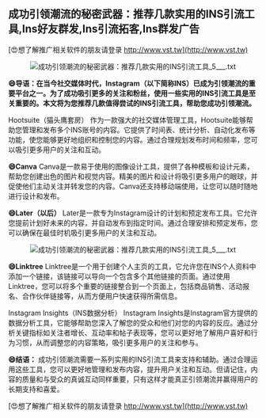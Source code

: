 ## **成功引领潮流的秘密武器：推荐几款实用的INS引流工具,Ins好友群发,Ins引流拓客,Ins群发广告**

[😍想了解推广相关软件的朋友请登录 http://www.vst.tw](http://www.vst.tw)

 <center><img src="https://vst.tw/MP4/tuiguang/png/8.png" alt="成功引领潮流的秘密武器：推荐几款实用的INS引流工具_5___.txt"></center>

**😄导语：在当今社交媒体时代，Instagram（以下简称INS）已成为引领潮流的重要平台之一。为了成功吸引更多的关注和粉丝，使用一些实用的INS引流工具是至关重要的。本文将为您推荐几款值得尝试的INS引流工具，帮助您成功引领潮流。**

Hootsuite（猫头鹰套房）
作为一款强大的社交媒体管理工具，Hootsuite能够帮助您管理和发布多个INS账号的内容。它提供了时间表、统计分析、自动化发布等功能，使您能够更好地组织和控制您的内容。通过合理规划发布时间和频率，您可以吸引更多用户的关注和互动。

**😄Canva**
Canva是一款易于使用的图像设计工具，提供了各种模板和设计元素，帮助您创建出色的图片和视觉内容。精美的图片和设计将吸引更多用户的眼球，并促使他们主动关注并转发您的内容。Canva还支持移动端使用，让您可以随时随地进行设计和发布。

**😄Later（以后）**
Later是一款专为Instagram设计的计划和预定发布工具。它允许您提前计划好未来的内容，并自动发布到指定时间。通过合理安排和预定发布，您可以确保在最佳时机吸引更多用户的关注和互动。

 <center><img src="https://vst.tw/MP4/tuiguang/png/4.png" alt="成功引领潮流的秘密武器：推荐几款实用的INS引流工具_5___.txt"></center>

**😄Linktree**
Linktree是一个用于创建个人主页的工具，它允许您在INS个人资料中添加一个链接，该链接可以导向一个包含多个其他链接的页面。通过使用Linktree，您可以将多个重要的链接整合到一个页面上，包括商品销售、活动报名、合作伙伴链接等，从而方便用户快速获得所需信息。

Instagram Insights（INS数据分析）
Instagram Insights是Instagram官方提供的数据分析工具，它能够帮助您深入了解您的受众和他们对您的内容的反应。通过分析关键指标如关注者增长、互动率和帖子表现等，您可以更好地了解用户喜好和行为习惯，从而调整您的内容策略，吸引更多用户的关注和参与。

**😄结语：**
成功引领潮流需要一系列实用的INS引流工具来支持和辅助。通过合理运用这些工具，您可以更好地管理和发布内容，提升用户关注和互动。但请记住，内容的质量和与受众的真诚互动同样重要，只有这样才能真正引领潮流并赢得用户的长期支持和喜爱。

[😍想了解推广相关软件的朋友请登录 http://www.vst.tw](http://www.vst.tw)



